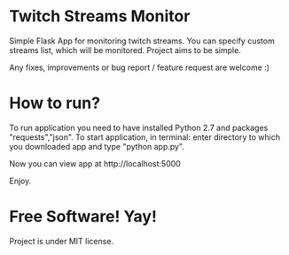 Twitch Streams Monitor
======================

Simple Flask App for monitoring twitch streams.
You can specify custom streams list, which will be monitored.
Project aims to be simple.
 
Any fixes, improvements or bug report / feature request are welcome :)


# How to run?

To run application you need to have installed Python 2.7 and packages "requests","json".
To start application, in terminal: enter directory to which you downloaded app and type "python app.py".

Now you can view app at http://localhost:5000

Enjoy.


# Free Software! Yay!
Project is under MIT license.

